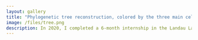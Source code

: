 ```yaml
---
layout: gallery
title: "Phylogenetic tree reconstruction, colored by the three main cell types."
image: /files/tree.png
description: In 2020, I completed a 6-month internship in the Landau Lab (Weill Cornell Medicine and the NYGC, New York), where I worked on reconstructing phylogenetic trees (of cell divisions) based on mutations observed in microsatellite sequences obtained through single-cell RNA sequencing.
---
```

